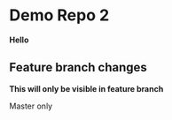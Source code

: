 # Demo Repo 2

**Hello**

## Feature branch changes

**This will only be visible in feature branch**

Master only